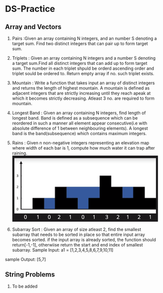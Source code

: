 # DS-Practice

## Array and Vectors
1. Pairs :Given an array containing N integers, and an number S denoting a target sum. Find two distinct integers that can pair up to form target sum. 

2. Triplets : Given an array containing N integers and a number S denoting a target sum.Find all distinct integers that can add up to form target sum. The number in each triplet shpuld be orderd ascending order and triplet sould be ordered 
to. Return empty array if no. such triplet exists.

3. Mountain : Write a function that takes input an array of distinct integers and returns the length of highest mountain. A mountain is defined as adjacent integers that are strictly increasing until they reach apeak at which it becomes strictly decreasing. Atleast 3 no. are required to form mountain.

4. Longest Band : Given an array containing N integers, find length of longest band. Band is defined as a subsequence which can be reordered in such a manner all element appear consecutive(i.e with absolute difference of 1 between neighbouring elements). A longest band is the band(subsequence) which contains maximum integers.

5. Rains : Given n non-negative integers representing an elevation map where width of each bar is 1, compute how much water it can trap after raining. 
          ![](./images/rains.png)
6. Subarray Sort : Given an array of size atleast 2, find the smallest subarray that needs to be sorted in place so that entire input array becomes sorted.
if the input array is already sorted, the function should return[-1,-1], otherwiise return the start and end index of smallest subarray.
 Sample Input: 
    a1 = [1,2,3,4,5,8,6,7,9,10,11]

 sample Output: 
    [5,7]

## String Problems

1. To be added 
